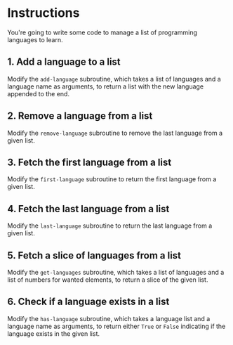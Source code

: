# Instructions

You're going to write some code to manage a list of programming languages to learn.

## 1. Add a language to a list

Modify the `add-language` subroutine, which takes a list of languages and a language name as arguments, to return a list with the new language appended to the end.

## 2. Remove a language from a list

Modify the `remove-language` subroutine to remove the last language from a given list.

## 3. Fetch the first language from a list

Modify the `first-language` subroutine to return the first language from a given list.

## 4. Fetch the last language from a list

Modify the `last-language` subroutine to return the last language from a given list.

## 5. Fetch a slice of languages from a list

Modify the `get-languages` subroutine, which takes a list of languages and a list of numbers for wanted elements, to return a slice of the given list.

## 6. Check if a language exists in a list

Modify the `has-language` subroutine, which takes a language list and a language name as arguments, to return either `True` or `False` indicating if the language exists in the given list.
